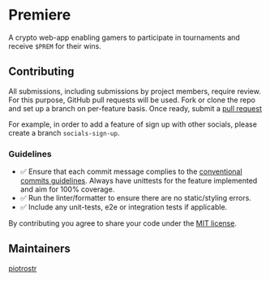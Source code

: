 # Premiere

A crypto web-app enabling gamers to participate in tournaments and receive
`$PREM` for their wins.

## Contributing

All submissions, including submissions by project members, require review. For
this purpose, GitHub pull requests will be used. Fork or clone the repo and set
up a branch on per-feature basis. Once ready, submit a [pull request](https://docs.github.com/en/pull-requests/collaborating-with-pull-requests/proposing-changes-to-your-work-with-pull-requests/creating-a-pull-request-from-a-fork)

For example, in order to add a feature of sign up with other socials, please
create a branch `socials-sign-up`.

### Guidelines

- ✅ Ensure that each commit message complies to the [conventional commits guidelines](https://www.conventionalcommits.org/en/v1.0.0/).
 Always have unittests for the feature implemented and aim for 100% coverage.
- ✅ Run the linter/formatter to ensure there are no static/styling errors.
- ✅ Include any unit-tests, e2e or integration tests if applicable.

By contributing you agree to share your code under the [MIT license](https://github.com/premiere-sh/.github/blob/master/LICENSE).

## Maintainers

[piotrostr](https://github.com/piotrostr)
